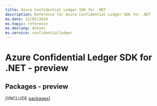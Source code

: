 ```yaml
---
title: Azure Confidential Ledger SDK for .NET
description: Reference for Azure Confidential Ledger SDK for .NET
ms.date: 12/03/2024
ms.topic: reference
ms.devlang: dotnet
ms.service: confidentialledger
---
```

# Azure Confidential Ledger SDK for .NET - preview
## Packages - preview
[!INCLUDE [packages](confidential-ledger-index.md)]